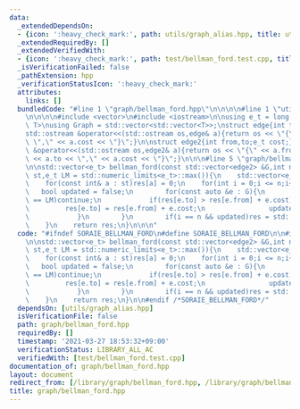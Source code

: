 ```yaml
---
data:
  _extendedDependsOn:
  - {icon: ':heavy_check_mark:', path: utils/graph_alias.hpp, title: utils/graph_alias.hpp}
  _extendedRequiredBy: []
  _extendedVerifiedWith:
  - {icon: ':heavy_check_mark:', path: test/bellman_ford.test.cpp, title: test/bellman_ford.test.cpp}
  _isVerificationFailed: false
  _pathExtension: hpp
  _verificationStatusIcon: ':heavy_check_mark:'
  attributes:
    links: []
  bundledCode: "#line 1 \"graph/bellman_ford.hpp\"\n\n\n\n#line 1 \"utils/graph_alias.hpp\"\
    \n\n\n\n#include <vector>\n#include <iostream>\n\nusing e_t = long long;\ntemplate<class\
    \ T>\nusing Graph = std::vector<std::vector<T>>;\nstruct edge{int to;e_t cost;};\n\
    std::ostream &operator<<(std::ostream os,edge& a){return os << \"{\" << a.to <<\
    \ \",\" << a.cost << \"}\";}\n\nstruct edge2{int from,to;e_t cost;};\nstd::ostream\
    \ &operator<<(std::ostream os,edge2& a){return os << \"{\" << a.from << \"->\"\
    \ << a.to << \",\" << a.cost << \"}\";}\n\n\n#line 5 \"graph/bellman_ford.hpp\"\
    \n\nstd::vector<e_t> bellman_ford(const std::vector<edge2> &G,int n,const std::vector<int>&\
    \ st,e_t LM = std::numeric_limits<e_t>::max()){\n    std::vector<e_t> res(n,LM);\n\
    \    for(const int& a : st)res[a] = 0;\n    for(int i = 0;i <= n;i++){\n     \
    \   bool updated = false;\n        for(const auto &e : G){\n            if(res[e.from]\
    \ == LM)continue;\n            if(res[e.to] > res[e.from] + e.cost){\n       \
    \         res[e.to] = res[e.from] + e.cost;\n                updated = true;\n\
    \            }\n        }\n        if(i == n && updated)res = std::vector<e_t>(n,LM);\n\
    \    }\n    return res;\n}\n\n\n"
  code: "#ifndef SORAIE_BELLMAN_FORD\n#define SORAIE_BELLMAN_FORD\n\n#include \"../utils/graph_alias.hpp\"\
    \n\nstd::vector<e_t> bellman_ford(const std::vector<edge2> &G,int n,const std::vector<int>&\
    \ st,e_t LM = std::numeric_limits<e_t>::max()){\n    std::vector<e_t> res(n,LM);\n\
    \    for(const int& a : st)res[a] = 0;\n    for(int i = 0;i <= n;i++){\n     \
    \   bool updated = false;\n        for(const auto &e : G){\n            if(res[e.from]\
    \ == LM)continue;\n            if(res[e.to] > res[e.from] + e.cost){\n       \
    \         res[e.to] = res[e.from] + e.cost;\n                updated = true;\n\
    \            }\n        }\n        if(i == n && updated)res = std::vector<e_t>(n,LM);\n\
    \    }\n    return res;\n}\n\n#endif /*SORAIE_BELLMAN_FORD*/"
  dependsOn: [utils/graph_alias.hpp]
  isVerificationFile: false
  path: graph/bellman_ford.hpp
  requiredBy: []
  timestamp: '2021-03-27 18:53:32+09:00'
  verificationStatus: LIBRARY_ALL_AC
  verifiedWith: [test/bellman_ford.test.cpp]
documentation_of: graph/bellman_ford.hpp
layout: document
redirect_from: [/library/graph/bellman_ford.hpp, /library/graph/bellman_ford.hpp.html]
title: graph/bellman_ford.hpp
---
```

